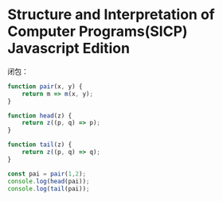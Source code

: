 # Structure and Interpretation of Computer Programs(SICP) Javascript Edition

闭包：

```javascript
function pair(x, y) {
    return m => m(x, y);
}

function head(z) {
    return z((p, q) => p);
}

function tail(z) {
    return z((p, q) => q);
}

const pai = pair(1,2);
console.log(head(pai));
console.log(tail(pai));
```
